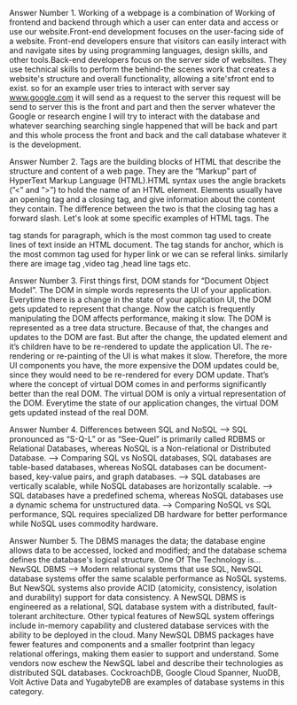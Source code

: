 Answer Number 1. Working of a webpage is a combination of Working of frontend and backend through which a user can enter data and access or use our website.Front-end development focuses on the user-facing side of a website. Front-end developers ensure that visitors can easily interact with and navigate sites by using programming languages, design skills, and other tools.Back-end developers focus on the server side of websites. They use technical skills to perform the behind-the scenes work that creates a website's structure and overall functionality, allowing a site'sfront end to exist. so for an example user tries to interact with server say www.google.com it will send as a request to the server this request will be send to server this is the front and part and then the server whatever the Google or research engine I will try to interact with the database and whatever searching searching single happened that will be back and part and this whole process the front and back and the call database whatever it is the development.

Answer Number 2. Tags are the building blocks of HTML that describe the structure and content of a web page. They are the “Markup” part of HyperText Markup Language (HTML).HTML syntax uses the angle brackets (”<” and ”>”) to hold the name of an HTML element. Elements usually have an opening tag and a closing tag, and give information about the content they contain. The difference between the two is that the closing tag has a forward slash. Let's look at some specific examples of HTML tags. The

tag stands for paragraph, which is the most common tag used to create lines of text inside an HTML document. The tag stands for anchor, which is the most common tag used for hyper link or we can se referal links. similarly there are image tag  ,video tag ,head line tags etc.

Answer Number 3. First things first, DOM stands for “Document Object Model”. The DOM in simple words represents the UI of your application. Everytime there is a change in the state of your application UI, the DOM gets updated to represent that change. Now the catch is frequently manipulating the DOM affects performance, making it slow. The DOM is represented as a tree data structure. Because of that, the changes and updates to the DOM are fast. But after the change, the updated element and it’s children have to be re-rendered to update the application UI. The re-rendering or re-painting of the UI is what makes it slow. Therefore, the more UI components you have, the more expensive the DOM updates could be, since they would need to be re-rendered for every DOM update. That’s where the concept of virtual DOM comes in and performs significantly better than the real DOM. The virtual DOM is only a virtual representation of the DOM. Everytime the state of our application changes, the virtual DOM gets updated instead of the real DOM.

Answer Number 4. Differences between SQL and NoSQL --> SQL pronounced as “S-Q-L” or as “See-Quel” is primarily called RDBMS or Relational Databases, whereas NoSQL is a Non-relational or Distributed Database. --> Comparing SQL vs NoSQL databases, SQL databases are table-based databases, whereas NoSQL databases can be document-based, key-value pairs, and graph databases. --> SQL databases are vertically scalable, while NoSQL databases are horizontally scalable. --> SQL databases have a predefined schema, whereas NoSQL databases use a dynamic schema for unstructured data. --> Comparing NoSQL vs SQL performance, SQL requires specialized DB hardware for better performance while NoSQL uses commodity hardware.

Answer Number 5. The DBMS manages the data; the database engine allows data to be accessed, locked and modified; and the database schema defines the database's logical structure. One Of The Technology is... NewSQL DBMS --> Modern relational systems that use SQL, NewSQL database systems offer the same scalable performance as NoSQL systems. But NewSQL systems also provide ACID (atomicity, consistency, isolation and durability) support for data consistency. A NewSQL DBMS is engineered as a relational, SQL database system with a distributed, fault-tolerant architecture. Other typical features of NewSQL system offerings include in-memory capability and clustered database services with the ability to be deployed in the cloud. Many NewSQL DBMS packages have fewer features and components and a smaller footprint than legacy relational offerings, making them easier to support and understand. Some vendors now eschew the NewSQL label and describe their technologies as distributed SQL databases. CockroachDB, Google Cloud Spanner, NuoDB, Volt Active Data and YugabyteDB are examples of database systems in this category.
